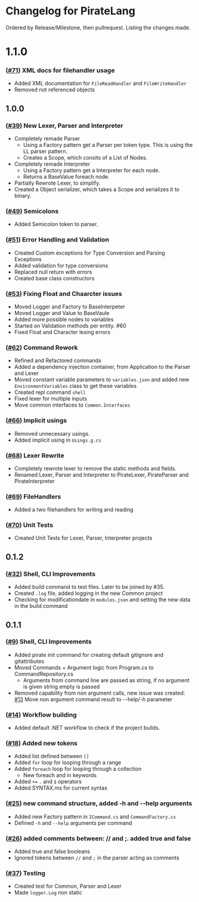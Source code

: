 # Changelog for PirateLang

Ordered by Release/Milestone, then pullrequest. Listing the changes made.

# 1.1.0

### ([#71](https://github.com/joerivanarkel/PirateLang/pull/71)) XML docs for filehandler usage

- Added XML documentation for `FileReadHandler` and `FileWriteHandler`
- Removed not referenced objects

## 1.0.0

### ([#39](https://github.com/joerivanarkel/PirateLang/pull/39)) New Lexer, Parser and Interpreter

- Completely remade Parser
  - Using a Factory pattern get a Parser per token type. This is using the LL parser pattern.
  - Creates a Scope, which consits of a List of Nodes.
- Completely remade Interpreter
  - Using a Factory pattern get a Interpreter for each node.
  - Returns a BaseValue foreach node.
- Partially Rewrote Lexer, to simplify.
- Created a Object serializer, which takes a Scope and serializes it to binary.

### ([#49](https://github.com/joerivanarkel/PirateLang/pull/49)) Semicolons

- Added Semicolon token to parser.

### ([#51](https://github.com/joerivanarkel/PirateLang/pull/51)) Error Handling and Validation

- Created Custom exceptions for Type Conversion and Parsing Exceptions
- Added validation for type conversions
- Replaced null return with errors
- Created base class constructors

### ([#53](https://github.com/joerivanarkel/PirateLang/pull/53)) Fixing Float and Chaarcter issues

- Moved Logger and Factory to BaseInterpeter
- Moved Logger and Value to BaseVaule
- Added more possible nodes to variables
- Started on Validation methods per entity. #60
- Fixed Float and Character lexing errors

### ([#62](https://github.com/joerivanarkel/PirateLang/pull/62)) Command Rework

- Refined and Refactored commands
- Added a dependency injection container, from Application to the Parser and Lexer
- Moved constant variable parameters to `variables.json` and added new `EnvironmentVariables` class to get these variables
- Created repl command `shell`
- Fixed lexer for multiple inputs
- Move common interfaces to `Common.Interfaces`

### ([#66](https://github.com/joerivanarkel/PirateLang/pull/66)) Implicit usings

- Removed unnecessary usings.
- Added implicit using in `Usings.g.cs`

### ([#68](https://github.com/joerivanarkel/PirateLang/pull/68)) Lexer Rewrite

- Completely rewrote lexer to remove the static methods and fields.
- Renamed Lexer, Parser and Interpreter to PirateLexer, PirateParser and PirateInterpreter

### ([#69](https://github.com/joerivanarkel/PirateLang/pull/69)) FileHandlers

- Added a two filehandlers for writing and reading

### ([#70](https://github.com/joerivanarkel/PirateLang/pull/70)) Unit Tests

- Created Unit Tests for Lexer, Parser, Interpreter projects

## 0.1.2

### ([#32](https://github.com/joerivanarkel/PirateLang/pull/32)) Shell, CLI Improvements

- Added build command to test files. Later to be joined by #35.
- Created `.log` file, added logging in the new Common project
- Checking for modificationdate in `modules.json` and setting the new data in the build command

## 0.1.1

### ([#9](https://github.com/joerivanarkel/PirateLang/pull/9)) Shell, CLI Improvements

- Added pirate init command for creating default gitignore and gitattributes
- Moved Commands + Argument logic from Program.cs to CommandRepository.cs
  - Arguments from command line are passed as string, if no argument is given string.empty is passed
- Removed capability from non argument calls, new issue was created: [#13](https://github.com/joerivanarkel/PirateLang/issues/13) Move non argument command result to --help/-h parameter

### ([#14](https://github.com/joerivanarkel/PirateLang/pull/14)) Workflow building

- Added default .NET workflow to check if the project builds.

### ([#18](https://github.com/joerivanarkel/PirateLang/pull/18)) Added new tokens

- Added list defined between `[]`
- Added `for` loop for looping through a range
- Added `foreach` loop for looping through a collection
  - New foreach and in keywords
- Added `+=` `.` and `$` operators
- Added SYNTAX.ms for current syntax

### ([#25](https://github.com/joerivanarkel/PirateLang/pull/25)) new command structure, added -h and --help arguments

- Added new Factory pattern in `ICommand.cs` and `CommandFactory.cs`
- Defined `-h` and `--help` arguments per command

### ([#26](https://github.com/joerivanarkel/PirateLang/pull/26)) added comments between: // and ;. added true and false

- Added true and false booleans
- Ignored tokens between `//` and `;` in the parser acting as comments

### ([#37](https://github.com/joerivanarkel/PirateLang/pull/37)) Testing

- Created test for Common, Parser and Lexer
- Made `logger.Log` non static
